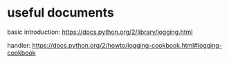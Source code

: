 # useful documents

basic introduction:
https://docs.python.org/2/library/logging.html

handler:
https://docs.python.org/2/howto/logging-cookbook.html#logging-cookbook
